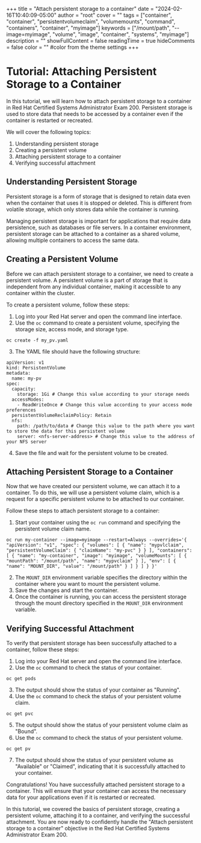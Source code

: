 +++
title = "Attach persistent storage to a container"
date = "2024-02-16T10:40:09-05:00"
author = "root"
cover = ""
tags = ["container", "container", "persistentvolumeclaim", "volumemounts", "command", "containers", "container", "myimage"]
keywords = ["/mount/path", "--image=myimage", "volume", "image", "container", "systems", "myimage"]
description = ""
showFullContent = false
readingTime = true
hideComments = false
color = "" #color from the theme settings
+++


# Tutorial: Attaching Persistent Storage to a Container

In this tutorial, we will learn how to attach persistent storage to a container in Red Hat Certified Systems Administrator Exam 200. Persistent storage is used to store data that needs to be accessed by a container even if the container is restarted or recreated.

We will cover the following topics:

1. Understanding persistent storage
2. Creating a persistent volume
3. Attaching persistent storage to a container
4. Verifying successful attachment

## Understanding Persistent Storage

Persistent storage is a form of storage that is designed to retain data even when the container that uses it is stopped or deleted. This is different from volatile storage, which only stores data while the container is running.

Managing persistent storage is important for applications that require data persistence, such as databases or file servers. In a container environment, persistent storage can be attached to a container as a shared volume, allowing multiple containers to access the same data.

## Creating a Persistent Volume

Before we can attach persistent storage to a container, we need to create a persistent volume. A persistent volume is a part of storage that is independent from any individual container, making it accessible to any container within the cluster.

To create a persistent volume, follow these steps:

1. Log into your Red Hat server and open the command line interface.
2. Use the `oc` command to create a persistent volume, specifying the storage size, access mode, and storage type.
```
oc create -f my_pv.yaml
```
3. The YAML file should have the following structure:
```
apiVersion: v1
kind: PersistentVolume
metadata:
  name: my-pv
spec:
  capacity:
    storage: 1Gi # Change this value according to your storage needs
  accessModes: 
    - ReadWriteOnce # Change this value according to your access mode preferences
  persistentVolumeReclaimPolicy: Retain
  nfs:
    path: /path/to/data # Change this value to the path where you want to store the data for this persistent volume
    server: <nfs-server-address> # Change this value to the address of your NFS server
```
4. Save the file and wait for the persistent volume to be created.

## Attaching Persistent Storage to a Container

Now that we have created our persistent volume, we can attach it to a container. To do this, we will use a persistent volume claim, which is a request for a specific persistent volume to be attached to our container.

Follow these steps to attach persistent storage to a container:

1. Start your container using the `oc run` command and specifying the persistent volume claim name.
```
oc run my-container --image=myimage --restart=Always --overrides='{ "apiVersion": "v1", "spec": { "volumes": [ { "name": "mypvlclaim", "persistentVolumeClaim": { "claimName": "my-pvc" } } ], "containers": [ { "name": "my-container", "image": "myimage", "volumeMounts": [ { "mountPath": "/mount/path", "name": "mypvclaim" } ], "env": [ { "name": "MOUNT_DIR", "value": "/mount/path" } ] } ] } }'
```
2. The `MOUNT_DIR` environment variable specifies the directory within the container where you want to mount the persistent volume.
3. Save the changes and start the container.
4. Once the container is running, you can access the persistent storage through the mount directory specified in the `MOUNT_DIR` environment variable.

## Verifying Successful Attachment

To verify that persistent storage has been successfully attached to a container, follow these steps:

1. Log into your Red Hat server and open the command line interface.
2. Use the `oc` command to check the status of your container.
```
oc get pods
```
3. The output should show the status of your container as "Running".
4. Use the `oc` command to check the status of your persistent volume claim.
```
oc get pvc
```
5. The output should show the status of your persistent volume claim as "Bound".
6. Use the `oc` command to check the status of your persistent volume.
```
oc get pv
```
7. The output should show the status of your persistent volume as "Available" or "Claimed", indicating that it is successfully attached to your container.

Congratulations! You have successfully attached persistent storage to a container. This will ensure that your container can access the necessary data for your applications even if it is restarted or recreated.

In this tutorial, we covered the basics of persistent storage, creating a persistent volume, attaching it to a container, and verifying the successful attachment. You are now ready to confidently handle the "Attach persistent storage to a container" objective in the Red Hat Certified Systems Administrator Exam 200. 
